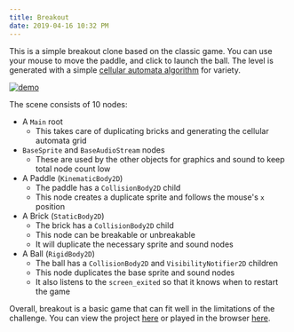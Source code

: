 ```yaml
---
title: Breakout
date: 2019-04-16 10:32 PM
---
```


This is a simple breakout clone based on the classic game. You can use your mouse to move the paddle, and click to launch the ball. The level is generated with a simple [cellular automata algorithm](https://gamedevelopment.tutsplus.com/tutorials/generate-random-cave-levels-using-cellular-automata--gamedev-9664) for variety.

[![demo](/assets/img/breakout/demo.png "Demo")](/play/breakout)

The scene consists of 10 nodes:
* A `Main` root
  * This takes care of duplicating bricks and generating the cellular automata grid
* `BaseSprite` and `BaseAudioStream` nodes
  * These are used by the other objects for graphics and sound to keep total node count low
* A Paddle (`KinematicBody2D`)
  * The paddle has a `CollisionBody2D` child
  * This node creates a duplicate sprite and follows the mouse's `x` position
* A Brick (`StaticBody2D`)
  * The brick has a `CollisionBody2D` child
  * This node can be breakable or unbreakable
  * It will duplicate the necessary sprite and sound nodes
* A Ball (`RigidBody2D`)
  * The ball has a `CollisionBody2D` and `VisibilityNotifier2D` children
  * This node duplicates the base sprite and sound nodes
  * It also listens to the `screen_exited` so that it knows when to restart the game

Overall, breakout is a basic game that can fit well in the limitations of the challenge. You can view the project [here](https://github.com/GammaGames/godot-10pow/tree/master/breakout) or played in the browser [here](/play/breakout).
